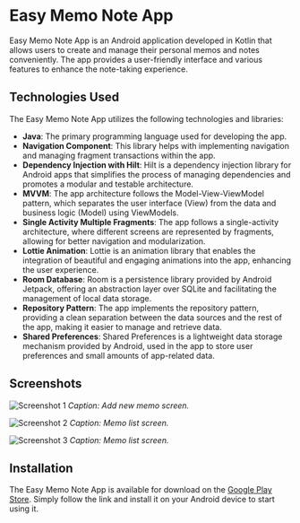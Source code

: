 # Easy Memo Note App

Easy Memo Note App is an Android application developed in Kotlin that allows users to create and manage their personal memos and notes conveniently. The app provides a user-friendly interface and various features to enhance the note-taking experience.

## Technologies Used

The Easy Memo Note App utilizes the following technologies and libraries:

- **Java**: The primary programming language used for developing the app.
- **Navigation Component**: This library helps with implementing navigation and managing fragment transactions within the app.
- **Dependency Injection with Hilt**: Hilt is a dependency injection library for Android apps that simplifies the process of managing dependencies and promotes a modular and testable architecture.
- **MVVM**: The app architecture follows the Model-View-ViewModel pattern, which separates the user interface (View) from the data and business logic (Model) using ViewModels.
- **Single Activity Multiple Fragments**: The app follows a single-activity architecture, where different screens are represented by fragments, allowing for better navigation and modularization.
- **Lottie Animation**: Lottie is an animation library that enables the integration of beautiful and engaging animations into the app, enhancing the user experience.
- **Room Database**: Room is a persistence library provided by Android Jetpack, offering an abstraction layer over SQLite and facilitating the management of local data storage.
- **Repository Pattern**: The app implements the repository pattern, providing a clean separation between the data sources and the rest of the app, making it easier to manage and retrieve data.
- **Shared Preferences**: Shared Preferences is a lightweight data storage mechanism provided by Android, used in the app to store user preferences and small amounts of app-related data.

## Screenshots

![Screenshot 1](/mocks/mock-1.png)
*Caption: Add new memo screen.*

![Screenshot 2](/mocks/mock-2.png)
*Caption: Memo list screen.*

![Screenshot 3](/mocks/mock-3.png)
*Caption: Memo list screen.*

## Installation

The Easy Memo Note App is available for download on the [Google Play Store](https://play.google.com/store/apps/details?id=com.example.easymemonoteapp). Simply follow the link and install it on your Android device to start using it.


